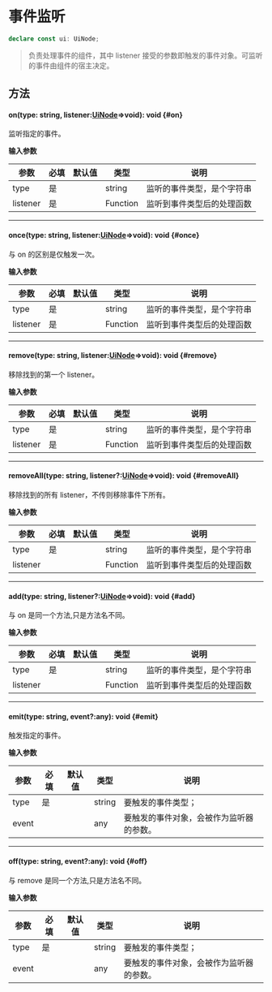 <script setup>
import '/style.css'
</script>
# 事件监听
```typescript
declare const ui: UiNode;
```
> 负责处理事件的组件，其中 listener 接受的参数即触发的事件对象。可监听的事件由组件的宿主决定。

## 方法

#### <font id="API" />on(<font id="Type">type: string, listener:[UiNode](/GameUI/UiNode)=>void</font>)<font id="Type">:  void</font> {#on}
监听指定的事件。

**输入参数**

| **参数** | **必填** | **默认值** | **类型** | **说明** |
| --- | --- | --- | --- | --- |
| type  | 是 | | string | 监听的事件类型，是个字符串 |
| listener  | 是 | | Function | 监听到事件类型后的处理函数 |



---


#### <font id="API" />once(<font id="Type">type: string, listener:[UiNode](/GameUI/UiNode)=>void</font>)<font id="Type">:  void</font> {#once}
与 on 的区别是仅触发一次。

**输入参数**

| **参数** | **必填** | **默认值** | **类型** | **说明** |
| --- | --- | --- | --- | --- |
| type  | 是 | | string | 监听的事件类型，是个字符串 |
| listener  | 是 | | Function | 监听到事件类型后的处理函数 |


---


#### <font id="API" />remove(<font id="Type">type: string, listener:[UiNode](/GameUI/UiNode)=>void</font>)<font id="Type">:  void</font> {#remove}
移除找到的第一个 listener。

**输入参数**

| **参数** | **必填** | **默认值** | **类型** | **说明** |
| --- | --- | --- | --- | --- |
| type  | 是 | | string | 监听的事件类型，是个字符串 |
| listener  | 是 | | Function | 监听到事件类型后的处理函数 |


---


#### <font id="API" />removeAll(<font id="Type">type: string, listener?:[UiNode](/GameUI/UiNode)=>void</font>)<font id="Type">:  void</font> {#removeAll}
移除找到的所有 listener，不传则移除事件下所有。

**输入参数**

| **参数** | **必填** | **默认值** | **类型** | **说明** |
| --- | --- | --- | --- | --- |
| type  | 是 | | string | 监听的事件类型，是个字符串 |
| listener  | | | Function | 监听到事件类型后的处理函数 |


---


#### <font id="API" />add(<font id="Type">type: string, listener?:[UiNode](/GameUI/UiNode)=>void</font>)<font id="Type">:  void</font> {#add}
与 on 是同一个方法,只是方法名不同。

**输入参数**

| **参数** | **必填** | **默认值** | **类型** | **说明** |
| --- | --- | --- | --- | --- |
| type  | 是 | | string | 监听的事件类型，是个字符串 |
| listener  | | | Function | 监听到事件类型后的处理函数 |


---


#### <font id="API" />emit(<font id="Type">type: string, event?:any</font>)<font id="Type">:  void</font> {#emit}
触发指定的事件。

**输入参数**

| **参数** | **必填** | **默认值** | **类型** | **说明** |
| --- | --- | --- | --- | --- |
| type  | 是 | | string | 要触发的事件类型； |
| event | | | any | 要触发的事件对象，会被作为监听器的参数。 |


---


#### <font id="API" />off(<font id="Type">type: string, event?:any</font>)<font id="Type">:  void</font> {#off}
与 remove 是同一个方法,只是方法名不同。

**输入参数**

| **参数** | **必填** | **默认值** | **类型** | **说明** |
| --- | --- | --- | --- | --- |
| type  | 是 | | string | 要触发的事件类型； |
| event | | | any | 要触发的事件对象，会被作为监听器的参数。 |


